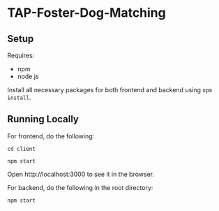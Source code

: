 # TAP-Foster-Dog-Matching

## Setup

Requires:

- npm
- node.js

Install all necessary packages for both frontend and backend using `npm install`.

## Running Locally

For frontend, do the following:

`cd client`

`npm start`

Open http://localhost:3000 to see it in the browser.

For backend, do the following in the root directory:

`npm start`
